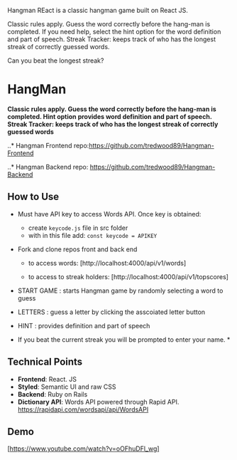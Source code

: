 Hangman REact is a classic hangman game built on React JS.

Classic rules apply. Guess the word correctly before the hang-man is completed.
If you need help, select the hint option for the word definition and part of speech.
Streak Tracker: keeps track of who has the longest streak of correctly guessed words.


Can you beat the longest streak?


# HangMan #

**Classic rules apply. Guess the word correctly before the hang-man is completed.
Hint option provides word definition and part of speech.
Streak Tracker: keeps track of who has the longest streak of correctly guessed words**

..* Hangman Frontend repo:https://github.com/tredwood89/Hangman-Frontend 

..* Hangman Backend repo: https://github.com/tredwood89/Hangman-Backend


## How to Use ##

* Must have API key to access Words API. Once key is obtained:
  - create ```keycode.js``` file in src folder
  - with in this file add: ```const keycode = APIKEY```
  
* Fork and clone repos front and back end

  - to access words: [http://localhost:4000/api/v1/words]
  
  - to access to streak holders: [http://localhost:4000/api/v1/topscores]

* START GAME : starts Hangman game by randomly selecting a word to guess
* LETTERS : guess a letter by clicking the asscoiated letter button
* HINT : provides definition and part of speech

* If you beat the current streak you will be prompted to enter your name. *

## Technical Points ##


* **Frontend**: React. JS
* **Styled**: Semantic UI and raw CSS
* **Backend**: Ruby on Rails
* **Dictionary API**: Words API powered through Rapid API. https://rapidapi.com/wordsapi/api/WordsAPI

## Demo ##

[https://www.youtube.com/watch?v=oOFhuDFl_wg]




